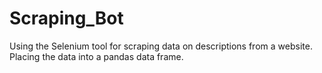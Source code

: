 # Scraping_Bot
Using the Selenium tool for scraping data on descriptions from a website. Placing the data into a pandas data frame.
